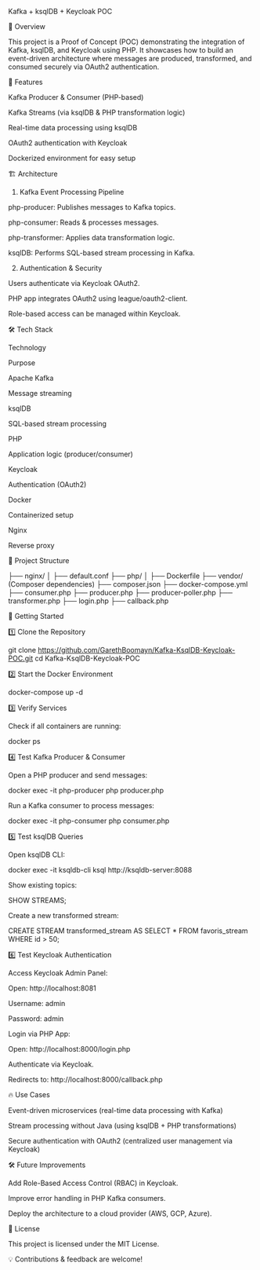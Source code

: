 Kafka + ksqlDB + Keycloak POC

🚀 Overview

This project is a Proof of Concept (POC) demonstrating the integration of Kafka, ksqlDB, and Keycloak using PHP. It showcases how to build an event-driven architecture where messages are produced, transformed, and consumed securely via OAuth2 authentication.

📌 Features

Kafka Producer & Consumer (PHP-based)

Kafka Streams (via ksqlDB & PHP transformation logic)

Real-time data processing using ksqlDB

OAuth2 authentication with Keycloak

Dockerized environment for easy setup

🏗 Architecture

1. Kafka Event Processing Pipeline

php-producer: Publishes messages to Kafka topics.

php-consumer: Reads & processes messages.

php-transformer: Applies data transformation logic.

ksqlDB: Performs SQL-based stream processing in Kafka.

2. Authentication & Security

Users authenticate via Keycloak OAuth2.

PHP app integrates OAuth2 using league/oauth2-client.

Role-based access can be managed within Keycloak.

🛠 Tech Stack

Technology

Purpose

Apache Kafka

Message streaming

ksqlDB

SQL-based stream processing

PHP

Application logic (producer/consumer)

Keycloak

Authentication (OAuth2)

Docker

Containerized setup

Nginx

Reverse proxy

📂 Project Structure

├── nginx/
│   ├── default.conf
├── php/
│   ├── Dockerfile
├── vendor/ (Composer dependencies)
├── composer.json
├── docker-compose.yml
├── consumer.php
├── producer.php
├── producer-poller.php
├── transformer.php
├── login.php
├── callback.php

🚀 Getting Started

1️⃣ Clone the Repository

git clone https://github.com/GarethBoomayn/Kafka-KsqlDB-Keycloak-POC.git
cd Kafka-KsqlDB-Keycloak-POC

2️⃣ Start the Docker Environment

docker-compose up -d

3️⃣ Verify Services

Check if all containers are running:

docker ps

4️⃣ Test Kafka Producer & Consumer

Open a PHP producer and send messages:

docker exec -it php-producer php producer.php

Run a Kafka consumer to process messages:

docker exec -it php-consumer php consumer.php

5️⃣ Test ksqlDB Queries

Open ksqlDB CLI:

docker exec -it ksqldb-cli ksql http://ksqldb-server:8088

Show existing topics:

SHOW STREAMS;

Create a new transformed stream:

CREATE STREAM transformed_stream AS SELECT * FROM favoris_stream WHERE id > 50;

6️⃣ Test Keycloak Authentication

Access Keycloak Admin Panel:

Open: http://localhost:8081

Username: admin

Password: admin

Login via PHP App:

Open: http://localhost:8000/login.php

Authenticate via Keycloak.

Redirects to: http://localhost:8000/callback.php

🔥 Use Cases

Event-driven microservices (real-time data processing with Kafka)

Stream processing without Java (using ksqlDB + PHP transformations)

Secure authentication with OAuth2 (centralized user management via Keycloak)

🛠 Future Improvements

Add Role-Based Access Control (RBAC) in Keycloak.

Improve error handling in PHP Kafka consumers.

Deploy the architecture to a cloud provider (AWS, GCP, Azure).

📜 License

This project is licensed under the MIT License.

💡 Contributions & feedback are welcome!
